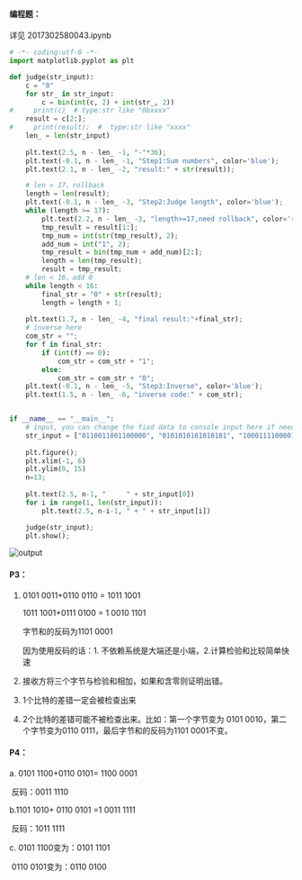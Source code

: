 #### 编程题：

详见 2017302580043.ipynb

```python
# -*- coding:utf-8 -*-
import matplotlib.pyplot as plt

def judge(str_input):
    c = "0"
    for str_ in str_input:
        c = bin(int(c, 2) + int(str_, 2))
#     print(c)  # type:str like "0bxxxx"
    result = c[2:];
#     print(result);  #  type:str like "xxxx"
    len_ = len(str_input)
    
    plt.text(2.5, n - len_ -1, "-"*36);
    plt.text(-0.1, n - len_ -1, "Step1:Sum numbers", color='blue');
    plt.text(2.1, n - len_ -2, "result:" + str(result));

    # len > 17，rollback
    length = len(result);
    plt.text(-0.1, n - len_ -3, "Step2:Judge length", color='blue');
    while (length >= 17):
        plt.text(2.2, n - len_ -3, "length>=17,need rollback", color='red');
        tmp_result = result[1:];
        tmp_num = int(str(tmp_result), 2);
        add_num = int("1", 2);
        tmp_result = bin(tmp_num + add_num)[2:];
        length = len(tmp_result);
        result = tmp_result;
    # len < 16，add 0
    while length < 16:
        final_str = "0" + str(result);
        length = length + 1;
        
    plt.text(1.7, n - len_ -4, "final result:"+final_str);
    # inverse here
    com_str = "";
    for f in final_str:
        if (int(f) == 0):
            com_str = com_str + "1";
        else:
            com_str = com_str + "0";
    plt.text(-0.1, n - len_ -5, "Step3:Inverse", color='blue');
    plt.text(1.5, n - len_ -6, "inverse code:" + com_str);


if __name__ == "__main__":
    # input, you can change the fixd data to console input here if needed
    str_input = ["0110011001100000", "0101010101010101", "1000111100001100"]
    
    plt.figure();
    plt.xlim(-1, 6)
    plt.ylim(0, 15)
    n=13;
    
    plt.text(2.5, n-1, "     " + str_input[0])
    for i in range(1, len(str_input)):
        plt.text(2.5, n-i-1, " + " + str_input[i])

    judge(str_input);
    plt.show();
```

![output](./images/result.png)

#### P3：

1. 0101 0011+0110 0110 = 1011 1001

   1011 1001+0111 0100 = 1 0010 1101

   字节和的反码为1101 0001

   因为使用反码的话：1. 不依赖系统是大端还是小端，2.计算检验和比较简单快速

2. 接收方将三个字节与检验和相加，如果和含零则证明出错。

3. 1个比特的差错一定会被检查出来

4. 2个比特的差错可能不被检查出来。比如：第一个字节变为 0101 0010，第二个字节变为0110 0111，最后字节和的反码为1101 0001不变。

#### P4：

a. 0101 1100+0110 0101= 1100 0001

​	反码：0011 1110

b.1101 1010+ 0110 0101 =1 0011 1111

​	反码：1011 1111

c. 0101 1100变为：0101 1101

​	0110 0101变为：0110 0100